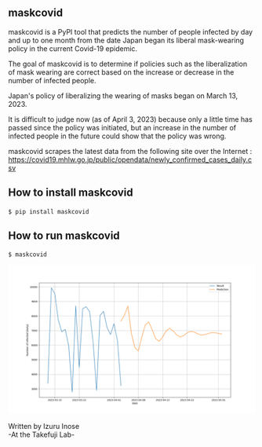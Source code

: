 ## maskcovid
maskcovid is a PyPI tool that predicts the number of people infected by day and up to one month from the date Japan began its liberal mask-wearing policy in the current Covid-19 epidemic.<br>

The goal of maskcovid is to determine if policies such as the liberalization of mask wearing are correct based on the increase or decrease in the number of infected people.<br>

Japan's policy of liberalizing the wearing of masks began on March 13, 2023.<br>

It is difficult to judge now (as of April 3, 2023) because only a little time has passed since the policy was initiated, but an increase in the number of infected people in the future could show that the policy was wrong.<br>

maskcovid scrapes the latest data from the following site over the Internet : https://covid19.mhlw.go.jp/public/opendata/newly_confirmed_cases_daily.csv<br>

## How to install maskcovid
```
$ pip install maskcovid
```

## How to run maskcovid

```
$ maskcovid
```
<img src="https://github.com/i-inose/maskcovid/blob/main/maskcovid.png?raw=true">


Written by Izuru Inose<br>
-At the Takefuji Lab-
